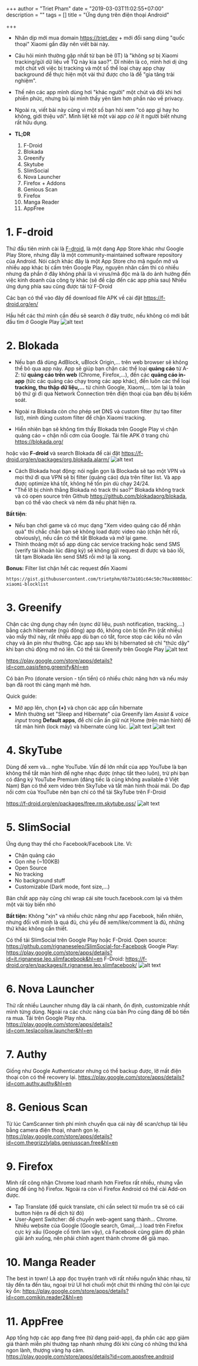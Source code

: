 +++
author = "Triet Pham"
date = "2019-03-03T11:02:55+07:00"
description = ""
tags = []
title = "Ứng dụng trên điện thoại Android"

+++

- Nhân dịp mới mua domain https://triet.dev + mới đổi sang dùng "quốc thoại" Xiaomi gần đây nên viết bài này.

- Câu hỏi mình thường gặp nhất từ bạn bè (IT) là "không sợ bị Xiaomi tracking/gửi dữ liệu về TQ này kia sao?". Dĩ nhiên là có, mình hơi dị ứng một chút với việc bị tracking và một số thể loại chạy app chạy background để thực hiện một vài thứ được cho là để "gia tăng trải nghiệm".

- Thế nên các app mình dùng hơi "khác người" một chút và đôi khi hơi phiền phức, nhưng bù lại mình thấy yên tâm hơn phần nào về privacy.

- Ngoài ra, viết bài này cũng vì một số bạn hỏi xem "có app gì hay ho không, giới thiệu với". Mình liệt kê một vài app _có lẽ_ ít người biết nhưng rất hữu dụng.

- **TL;DR**
  1. F-Droid
  2. Blokada
  3. Greenify
  4. Skytube
  5. SlimSocial
  6. Nova Launcher
  7. Firefox + Addons
  8. Genious Scan
  9. Firefox
  10. Manga Reader
  11. AppFree

# 1. F-droid

Thứ đầu tiên mình cài là [F-droid](https://f-droid.org/en/), là một dạng App Store khác như Google Play Store, nhưng đây là một community-maintained software repository của Android.
Nói cách khác đây là một App Store cho mã nguồn mở và nhiều app khác bị cấm trên Google Play, nguyên nhân cấm thì có nhiều nhưng đa phần ở đây không phải là vì virus/mã độc mà là do ảnh hưởng đến việc kinh doanh của công ty khác (sẽ đề cập đến các app phía sau)
Nhiều ứng dụng phía sau cũng được tải từ F-Droid

Các bạn có thể vào đây để download file APK về cài đặt
https://f-droid.org/en/

Hầu hết các thứ mình cần đều sẽ search ở đây trước, nếu không có mới bắt đầu tìm ở Google Play
![alt text](/static/img/android-app/fdroid.png)

# 2. Blokada

- Nếu bạn đã dùng AdBlock, uBlock Origin,... trên web browser sẽ không thể bỏ qua app này. App sẽ giúp bạn chặn các thể loại **quảng cáo** từ A-Z: từ **quảng cáo trên web** (Chrome, Firefox,...), đến các **quảng cáo in-app** (tức các quảng cáo chạy trong các app khác), đến luôn các thể loại **tracking, thu thập dữ liệu,...** từ chính Google, Xiaomi,... tóm lại là toàn bộ thứ gì đi qua Network Connection trên điện thoại của bạn đều bị kiểm soát.

- Ngoài ra Blokada còn cho phép set DNS và custom filter (tự tạo filter list), mình dùng custom filter để chặn Xiaomi tracking.

- Hiển nhiên bạn sẽ không tìm thấy Blokada trên Google Play vì chặn quảng cáo = chặn nồi cơm của Google. Tải file APK ở trang chủ
https://blokada.org/

hoặc vào **F-droid** và search Blokada để cài đặt
https://f-droid.org/en/packages/org.blokada.alarm/
![alt text](/static/img/android-app/blokada.png)

- Cách Blokada hoạt động: nói ngắn gọn là Blockada sẽ tạo một VPN và mọi thứ đi qua VPN sẽ bị filter (quảng cáo) dựa trên filter list. Và app được optimize khá tốt, không hề tốn pin dù chạy 24/24.
- "Thế lỡ bị chính thằng Blokada nó track thì sao?" Blokada không track và có open source trên Github https://github.com/blokadaorg/blokada, bạn có thể vào check và ném đá nếu phát hiện ra.

**Bất tiện**:
- Nếu bạn chơi game và có mục dạng "Xem video quảng cáo để nhận quà" thì chắc chắn bạn sẽ không load được video nào (chặn hết rồi, obviously), nếu cần có thể tắt Blokada và mở lại game.
- Thỉnh thoảng một số app dùng các service tracking hoặc send SMS (verify tài khoản lúc đăng ký) sẽ không gửi request đi được và báo lỗi, tắt tạm Blokada lên send SMS rồi mở lại là xong.

**Bonus:** Filter list chặn hết các request đến Xiaomi
```
https://gist.githubusercontent.com/trietphm/6b73a101c64c50c70ac8808bbc75730b/raw/be8d3121f3cb251b63e964d6c3ede8eb10609529/blokada-xiaomi-blocklist
```

# 3. Greenify

Chặn các ứng dụng chạy nền (sync dữ liệu, push notification, tracking,...) bằng cách hibernate (ngủ đông) app đó, không còn bị tốn Pin (rất nhiều) vào mấy thứ này, rất nhiều app dù bạn có tắt, force stop các kiểu nó vẫn chạy và ăn pin như thường.
Các app sau khi bị hibernated sẽ chỉ "thức dậy" khi bạn chủ động mở nó lên.
Có thể tải Greenify trên Google Play
![alt text](/static/img/android-app/greenify.png)

https://play.google.com/store/apps/details?id=com.oasisfeng.greenify&hl=en

Có bản Pro (donate version - tốn tiền) có nhiều chức năng hơn và nếu máy bạn đã root thì càng mạnh mẽ hơn.

Quick guide:
- Mở app lên, chọn **(+)** và chọn các app cần hibernate
- Mình thường set "Sleep and Hibernate" của Greenify làm _Assist & voice input_ trong **Default apps**, để chỉ cần ấn giữ nút Home (trên màn hình) để tắt màn hình (lock máy) và hibernate cùng lúc.
![alt text](/static/img/android-app/default-apps.png)
![alt text](/static/img/android-app/default-apps-2.png)

# 4. SkyTube

Dùng để xem và... nghe YouTube. Vấn đề lớn nhất của app YouTube là bạn không thể tắt màn hình để nghe nhạc được (nhạc tắt theo luôn), trừ phi bạn có đăng ký YouTube Premium (đáng tiếc là cũng không available ở Việt Nam)
Bạn có thể xem video trên SkyTube và tắt màn hình thoải mái.
Do đạp nồi cơm của YouTube nên bạn chỉ có thể tải SkyTube trên F-Droid

https://f-droid.org/en/packages/free.rm.skytube.oss/
![alt text](/static/img/android-app/skytube.jpg)

# 5. SlimSocial

Ứng dụng thay thế cho Facebook/Facebook Lite. Vì:
- Chặn quảng cáo
- Gọn nhẹ (~100KB)
- Open Source
- No tracking
- No background stuff
- Customizable (Dark mode, font size,...)

Bản chất app này cũng chỉ wrap cái site touch.facebook.com lại và thêm một vài tùy biến nhỏ

**Bất tiện:**
Không "xịn" và nhiều chức năng như app Facebook, hiển nhiên, nhưng đối với mình là quá đủ, chủ yếu để xem/like/comment là đủ, những thứ khác không cần thiết.

Có thể tải SlimSocial trên Google Play hoặc F-Droid. Open source: https://github.com/rignaneseleo/SlimSocial-for-Facebook
Google Play: https://play.google.com/store/apps/details?id=it.rignanese.leo.slimfacebook&hl=en
F-Droid: https://f-droid.org/en/packages/it.rignanese.leo.slimfacebook/
![alt text](/static/img/android-app/slimsocial.jpg)

# 6. Nova Launcher

Thử rất nhiều Launcher nhưng đây là cái nhanh, ổn định, customizable nhất mình từng dùng. Ngoài ra các chức năng của bản Pro cũng đáng để bỏ tiền ra mua.
Tải trên Google Play nha.
https://play.google.com/store/apps/details?id=com.teslacoilsw.launcher&hl=en

# 7. Authy

Giống như Google Authenticator nhưng có thể backup được, lỡ mất điện thoại còn có thể recovery lại.
https://play.google.com/store/apps/details?id=com.authy.authy&hl=en

# 8. Genious Scan

Từ lúc CamScanner tính phí mình chuyển qua cái này để scan/chụp tài liệu bằng camera điện thoại, nhanh gọn lẹ.
https://play.google.com/store/apps/details?id=com.thegrizzlylabs.geniusscan.free&hl=en

# 9. Firefox
Mình rất công nhận Chrome load nhanh hơn Firefox rất nhiều, nhưng vẫn dùng để ủng hộ Firefox. Ngoài ra còn vì Firefox Android có thể cài Add-on được.
- Tap Translate (để quick translate, chỉ cần select từ muốn tra sẽ có cái button hiện ra để dịch từ đó)
- User-Agent Switcher: để chuyển web-agent sang thành... Chrome. Nhiều website của Google (Google search, Gmail,...) load trên Firefox cực kỳ xấu (Google cố tình làm vậy), cả Facebook cũng giảm độ phân giải ảnh xuống, nên phải chỉnh agent thành chrome để giả mạo.

# 10. Manga Reader
The best in town! Là app đọc truyện tranh với rất nhiều nguồn khác nhau, từ tây đến ta đến tàu, ngoại trừ UI hơi chuối một chút thì những thứ còn lại cực kỳ ổn:
https://play.google.com/store/apps/details?id=com.comikin.reader2&hl=en

# 11. AppFree
App tổng hợp các app đang free (từ dạng paid-app), đa phần các app giảm giá thành miễn phí thường tạp nhanh nhưng đôi khi cũng có những thứ khá ngon lành, thượng vàng hạ cám.
https://play.google.com/store/apps/details?id=com.appsfree.android
